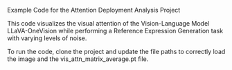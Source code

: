 Example Code for the Attention Deployment Analysis Project

This code visualizes the visual attention of the Vision-Language Model LLaVA-OneVision while performing a Reference Expression Generation task with varying levels of noise.

To run the code, clone the project and update the file paths to correctly load the image and the vis_attn_matrix_average.pt file.
